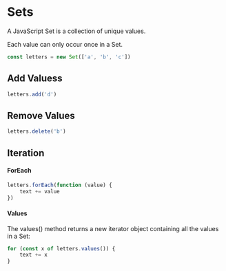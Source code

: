 # Sets

A JavaScript Set is a collection of unique values.

Each value can only occur once in a Set.

```js
const letters = new Set(['a', 'b', 'c'])
```

## Add Valuess

```js
letters.add('d')
```

## Remove Values

```js
letters.delete('b')
```

## Iteration

#### ForEach

```js
letters.forEach(function (value) {
    text += value
})
```

#### Values

The values() method returns a new iterator object containing all the values in a Set:

```js
for (const x of letters.values()) {
    text += x
}
```
